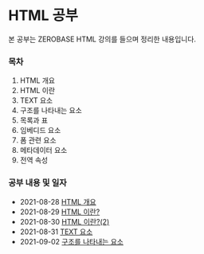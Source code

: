 # HTML 공부 

본 공부는 ZEROBASE HTML 강의를 들으며 정리한 내용입니다.
### 목차

1. HTML 개요 
2. HTML 이란
3. TEXT 요소
4. 구조를 나타내는 요소 
5. 목록과 표
6. 임베디드 요소
7. 폼 관련 요소
8. 메타데이터 요소
9. 전역 속성

### 공부 내용 및 일자 

- 2021-08-28 [HTML 개요](./Section0-HTML개요/20210828-HTML개요.md)
- 2021-08-29 [HTML 이란?](./Section1-HTML/20210829-HTML.md)
- 2021-08-30 [HTML 이란?(2)](./Section1-HTML/20210830-HTML(2).md)
- 2021-08-31 [TEXT 요소](./Section2-TEXT요소/20210831-TEXT요소.md)
- 2021-09-02 [구조를 나타내는 요소](./Section0-HTML개요/20210829-HTML개요.md)